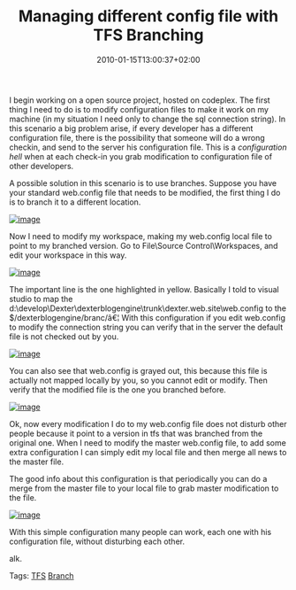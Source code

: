 ﻿---
title: "Managing different config file with TFS Branching"
description: ""
date: 2010-01-15T13:00:37+02:00
draft: false
tags: [Tfs]
categories: [Team Foundation Server]
---
I begin working on a open source project, hosted on codeplex. The first thing I need to do is to modify configuration files to make it work on my machine (in my situation I need only to change the sql connection string). In this scenario a big problem arise, if every developer has a different configuration file, there is the possibility that someone will do a wrong checkin, and send to the server his configuration file. This is a *configuration hell* when at each check-in you grab modification to configuration file of other developers.

A possible solution in this scenario is to use branches. Suppose you have your standard web.config file that needs to be modified, the first thing I do is to branch it to a different location.

[![image](https://www.codewrecks.com/blog/wp-content/uploads/2010/01/image_thumb11.png "image")](https://www.codewrecks.com/blog/wp-content/uploads/2010/01/image11.png)

Now I need to modify my workspace, making my web.config local file to point to my branched version. Go to File\Source Control\Workspaces, and edit your workspace in this way.

[![image](https://www.codewrecks.com/blog/wp-content/uploads/2010/01/image_thumb12.png "image")](https://www.codewrecks.com/blog/wp-content/uploads/2010/01/image12.png)

The important line is the one highlighted in yellow. Basically I told to visual studio to map the d:\develop\Dexter\dexterblogengine\trunk\dexter.web.site\web.config to the $/dexterblogengine/branc/â€¦ With this configuration if you edit web.config to modify the connection string you can verify that in the server the default file is not checked out by you.

[![image](https://www.codewrecks.com/blog/wp-content/uploads/2010/01/image_thumb13.png "image")](https://www.codewrecks.com/blog/wp-content/uploads/2010/01/image13.png)

You can also see that web.config is grayed out, this because this file is actually not mapped locally by you, so you cannot edit or modify. Then verify that the modified file is the one you branched before.

[![image](https://www.codewrecks.com/blog/wp-content/uploads/2010/01/image_thumb14.png "image")](https://www.codewrecks.com/blog/wp-content/uploads/2010/01/image14.png)

Ok, now every modification I do to my web.config file does not disturb other people because it point to a version in tfs that was branched from the original one. When I need to modify the master web.config file, to add some extra configuration I can simply edit my local file and then merge all news to the master file.

The good info about this configuration is that periodically you can do a merge from the master file to your local file to grab master modification to the file.

[![image](https://www.codewrecks.com/blog/wp-content/uploads/2010/01/image_thumb15.png "image")](https://www.codewrecks.com/blog/wp-content/uploads/2010/01/image15.png)

With this simple configuration many people can work, each one with his configuration file, without disturbing each other.

alk.

Tags: [TFS](http://technorati.com/tag/TFS) [Branch](http://technorati.com/tag/Branch)

